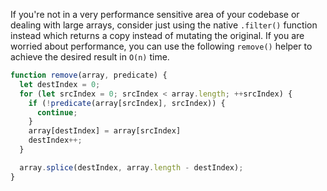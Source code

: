 If you're not in a very performance sensitive area of your codebase or dealing with large arrays, consider just using the native `.filter()` function instead which returns a copy instead of mutating the original. If you are worried about performance, you can use the following `remove()` helper to achieve the desired result in `O(n)` time.

```javascript
function remove(array, predicate) {
  let destIndex = 0;
  for (let srcIndex = 0; srcIndex < array.length; ++srcIndex) {
    if (!predicate(array[srcIndex], srcIndex)) {
      continue;
    }
    array[destIndex] = array[srcIndex]
    destIndex++;
  }

  array.splice(destIndex, array.length - destIndex);
}
```
